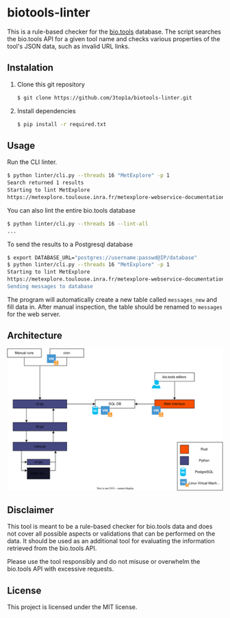 # biotools-linter
This is a rule-based checker for the [bio.tools](https://bio.tools/) database. The script searches the bio.tools API for a given tool name and checks various properties of the tool's JSON data, such as invalid URL links.

## Instalation
1) Clone this git repository
    ```sh
    $ git clone https://github.com/3top1a/biotools-linter.git
    ```

2) Install dependencies
    ```sh
    $ pip install -r required.txt
    ```

## Usage
Run the CLI linter.

```sh
$ python linter/cli.py --threads 16 "MetExplore" -p 1
Search returned 1 results
Starting to lint MetExplore
https://metexplore.toulouse.inra.fr/metexplore-webservice-documentation/ in /documentation/2/url doesn't returns 200 (HTTP_OK)
```

You can also lint the entire bio.tools database

```sh
$ python linter/cli.py --threads 16 --lint-all
...
```

To send the results to a Postgresql database
```sh
$ export DATABASE_URL="postgres://username:passwd@IP/database"
$ python linter/cli.py --threads 16 "MetExplore" -p 1
Starting to lint MetExplore
https://metexplore.toulouse.inra.fr/metexplore-webservice-documentation/ in /documentation/2/url doesn't returns 200 (HTTP_OK)
Sending messages to database
```
The program will automatically create a new table called `messages_new` and fill data in.
After manual inspection, the table should be renamed to `messages` for the web server.

## Architecture
![Architecture drawing](architecture.drawio.svg)

## Disclaimer
This tool is meant to be a rule-based checker for bio.tools data and does not cover all possible aspects or validations that can be performed on the data. It should be used as an additional tool for evaluating the information retrieved from the bio.tools API.

Please use the tool responsibly and do not misuse or overwhelm the bio.tools API with excessive requests.

## License
This project is licensed under the MIT license.
